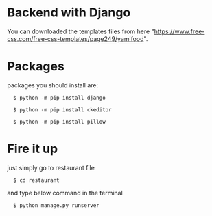 
# Backend with Django

You can downloaded the templates files from here "https://www.free-css.com/free-css-templates/page249/yamifood".



# Packages

packages you should install are:


```http
  $ python -m pip install django
```
```http
  $ python -m pip install ckeditor
```
```http
  $ python -m pip install pillow
```

# Fire it up
just simply go to restaurant file
```http
  $ cd restaurant
```

and type below command in the terminal
```http
  $ python manage.py runserver
```
